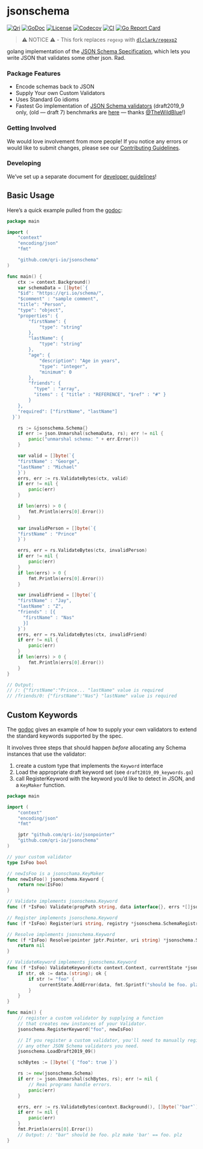 # jsonschema
[![Qri](https://img.shields.io/badge/made%20by-qri-magenta.svg?style=flat-square)](https://qri.io)
[![GoDoc](https://godoc.org/github.com/qri-io/jsonschema?status.svg)](http://godoc.org/github.com/qri-io/jsonschema)
[![License](https://img.shields.io/github/license/qri-io/jsonschema.svg?style=flat-square)](./LICENSE)
[![Codecov](https://img.shields.io/codecov/c/github/qri-io/jsonschema.svg?style=flat-square)](https://codecov.io/gh/qri-io/jsonschema)
[![CI](https://img.shields.io/circleci/project/github/qri-io/jsonschema.svg?style=flat-square)](https://circleci.com/gh/qri-io/jsonschema)
[![Go Report Card](https://goreportcard.com/badge/github.com/qri-io/jsonschema)](https://goreportcard.com/report/github.com/qri-io/jsonschema)

> ⚠️ NOTICE ⚠️ - This fork replaces `regexp` with [`dlclark/regexp2`](https://github.com/dlclark/regexp2)

golang implementation of the [JSON Schema Specification](http://json-schema.org/), which lets you write JSON that validates some other json. Rad.

### Package Features

* Encode schemas back to JSON
* Supply Your own Custom Validators
* Uses Standard Go idioms
* Fastest Go implementation of [JSON Schema validators](http://json-schema.org/implementations.html#validators) (draft2019_9 only, (old — draft 7) benchmarks are [here](https://github.com/TheWildBlue/validator-benchmarks) — thanks [@TheWildBlue](https://github.com/TheWildBlue)!)

### Getting Involved

We would love involvement from more people! If you notice any errors or would
like to submit changes, please see our
[Contributing Guidelines](./.github/CONTRIBUTING.md).

### Developing

We’ve set up a separate document for [developer guidelines](https://github.com/qri-io/jsonschema/blob/master/DEVELOPERS.md)!

## Basic Usage

Here’s a quick example pulled from the [godoc](https://godoc.org/github.com/qri-io/jsonschema):

```go
package main

import (
	"context"
	"encoding/json"
	"fmt"

	"github.com/qri-io/jsonschema"
)

func main() {
	ctx := context.Background()
	var schemaData = []byte(`{
    "$id": "https://qri.io/schema/",
    "$comment" : "sample comment",
    "title": "Person",
    "type": "object",
    "properties": {
        "firstName": {
            "type": "string"
        },
        "lastName": {
            "type": "string"
        },
        "age": {
            "description": "Age in years",
            "type": "integer",
            "minimum": 0
        },
        "friends": {
          "type" : "array",
          "items" : { "title" : "REFERENCE", "$ref" : "#" }
        }
    },
    "required": ["firstName", "lastName"]
  }`)

	rs := &jsonschema.Schema{}
	if err := json.Unmarshal(schemaData, rs); err != nil {
		panic("unmarshal schema: " + err.Error())
	}

	var valid = []byte(`{
    "firstName" : "George",
    "lastName" : "Michael"
    }`)
	errs, err := rs.ValidateBytes(ctx, valid)
	if err != nil {
		panic(err)
	}

	if len(errs) > 0 {
		fmt.Println(errs[0].Error())
	}

	var invalidPerson = []byte(`{
    "firstName" : "Prince"
    }`)

	errs, err = rs.ValidateBytes(ctx, invalidPerson)
	if err != nil {
		panic(err)
	}
	if len(errs) > 0 {
		fmt.Println(errs[0].Error())
	}

	var invalidFriend = []byte(`{
    "firstName" : "Jay",
    "lastName" : "Z",
    "friends" : [{
      "firstName" : "Nas"
      }]
    }`)
	errs, err = rs.ValidateBytes(ctx, invalidFriend)
	if err != nil {
		panic(err)
	}
	if len(errs) > 0 {
		fmt.Println(errs[0].Error())
	}
}

// Output:
// /: {"firstName":"Prince... "lastName" value is required
// /friends/0: {"firstName":"Nas"} "lastName" value is required
```

## Custom Keywords

The [godoc](https://godoc.org/github.com/qri-io/jsonschema) gives an example of how to supply your own validators to extend the standard keywords supported by the spec.

It involves three steps that should happen _before_ allocating any Schema instances that use the validator:
1. create a custom type that implements the `Keyword` interface
2. Load the appropriate draft keyword set (see `draft2019_09_keywords.go`)
3. call RegisterKeyword with the keyword you’d like to detect in JSON, and a `KeyMaker` function.


```go
package main

import (
    "context"
    "encoding/json"
    "fmt"

    jptr "github.com/qri-io/jsonpointer"
    "github.com/qri-io/jsonschema"
)

// your custom validator
type IsFoo bool

// newIsFoo is a jsonschama.KeyMaker
func newIsFoo() jsonschema.Keyword {
    return new(IsFoo)
}

// Validate implements jsonschema.Keyword
func (f *IsFoo) Validate(propPath string, data interface{}, errs *[]jsonschema.KeyError) {}

// Register implements jsonschema.Keyword
func (f *IsFoo) Register(uri string, registry *jsonschema.SchemaRegistry) {}

// Resolve implements jsonschema.Keyword
func (f *IsFoo) Resolve(pointer jptr.Pointer, uri string) *jsonschema.Schema {
    return nil
}

// ValidateKeyword implements jsonschema.Keyword
func (f *IsFoo) ValidateKeyword(ctx context.Context, currentState *jsonschema.ValidationState, data interface{}) {
    if str, ok := data.(string); ok {
        if str != "foo" {
            currentState.AddError(data, fmt.Sprintf("should be foo. plz make '%s' == foo. plz", str))
        }
    }
}

func main() {
    // register a custom validator by supplying a function
    // that creates new instances of your Validator.
    jsonschema.RegisterKeyword("foo", newIsFoo)

    // If you register a custom validator, you'll need to manually register
    // any other JSON Schema validators you need.
    jsonschema.LoadDraft2019_09()

    schBytes := []byte(`{ "foo": true }`)

    rs := new(jsonschema.Schema)
    if err := json.Unmarshal(schBytes, rs); err != nil {
        // Real programs handle errors.
        panic(err)
    }

    errs, err := rs.ValidateBytes(context.Background(), []byte(`"bar"`))
    if err != nil {
        panic(err)
    }
    fmt.Println(errs[0].Error())
    // Output: /: "bar" should be foo. plz make 'bar' == foo. plz
}
```

